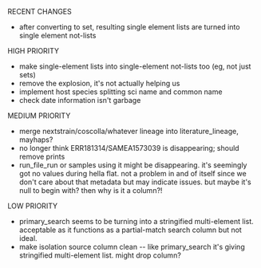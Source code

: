 RECENT CHANGES
* after converting to set, resulting single element lists are turned into single element not-lists


HIGH PRIORITY
* make single-element lists into single-element not-lists too (eg, not just sets)
* remove the explosion, it's not actually helping us
* implement host species splitting sci name and common name
* check date information isn't garbage


MEDIUM PRIORITY
* merge nextstrain/coscolla/whatever lineage into literature_lineage, mayhaps?
* no longer think ERR181314/SAMEA1573039 is disappearing; should remove prints
* run_file_run or samples using it might be disappearing. it's seemingly got no values during hella flat. not a problem in and of itself since we don't care about that metadata but may indicate issues. but maybe it's null to begin with? then why is it a column?!



LOW PRIORITY
* primary_search seems to be turning into a stringified multi-element list. acceptable as it functions as a partial-match search column but not ideal.
* make isolation source column clean -- like primary_search it's giving stringified multi-element list. might drop column?